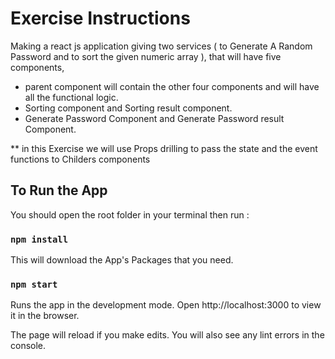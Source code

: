 # Exercise Instructions

Making a react js application giving two services ( to Generate A Random Password and to sort the given numeric array ), that will have five components, 
- parent component will contain the other four components and will have all the functional logic.
- Sorting component and Sorting result component.
- Generate Password Component and Generate Password result Component.

** in this Exercise we will use Props drilling to pass the state and the event functions to Childers components 

## To Run the App

You should open the root folder in your terminal then run : 

### `npm install`

This will download the App's Packages  that you need.

### `npm start`

Runs the app in the development mode.
Open http://localhost:3000 to view it in the browser.

The page will reload if you make edits.
You will also see any lint errors in the console.
